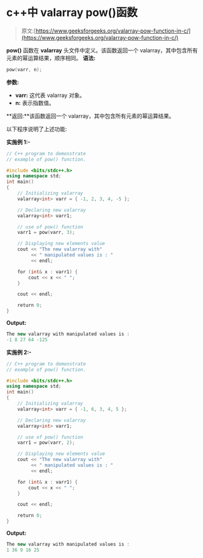 # c++中 valarray pow()函数

> 原文:[https://www.geeksforgeeks.org/valarray-pow-function-in-c/](https://www.geeksforgeeks.org/valarray-pow-function-in-c/)

**pow()** 函数在 **valarray** 头文件中定义。该函数返回一个 valarray，其中包含所有元素的幂运算结果，顺序相同。
**语法:**

```cpp
pow(varr, n);

```

**参数:**

*   **varr:** 这代表 valarray 对象。
*   **n:** 表示指数值。

**返回:**该函数返回一个 valarray，其中包含所有元素的幂运算结果。

以下程序说明了上述功能:

**实施例 1:-**

```cpp
// C++ program to demonstrate
// example of pow() function.

#include <bits/stdc++.h>
using namespace std;
int main()
{
    // Initializing valarray
    valarray<int> varr = { -1, 2, 3, 4, -5 };

    // Declaring new valarray
    valarray<int> varr1;

    // use of pow() function
    varr1 = pow(varr, 3);

    // Displaying new elements value
    cout << "The new valarray with"
         << " manipulated values is : "
         << endl;

    for (int& x : varr1) {
        cout << x << " ";
    }

    cout << endl;

    return 0;
}
```

**Output:**

```cpp
The new valarray with manipulated values is : 
-1 8 27 64 -125

```

**实施例 2:-**

```cpp
// C++ program to demonstrate
// example of pow() function.

#include <bits/stdc++.h>
using namespace std;
int main()
{
    // Initializing valarray
    valarray<int> varr = { -1, 6, 3, 4, 5 };

    // Declaring new valarray
    valarray<int> varr1;

    // use of pow() function
    varr1 = pow(varr, 2);

    // Displaying new elements value
    cout << "The new valarray with"
         << " manipulated values is : "
         << endl;

    for (int& x : varr1) {
        cout << x << " ";
    }

    cout << endl;

    return 0;
}
```

**Output:**

```cpp
The new valarray with manipulated values is : 
1 36 9 16 25

```